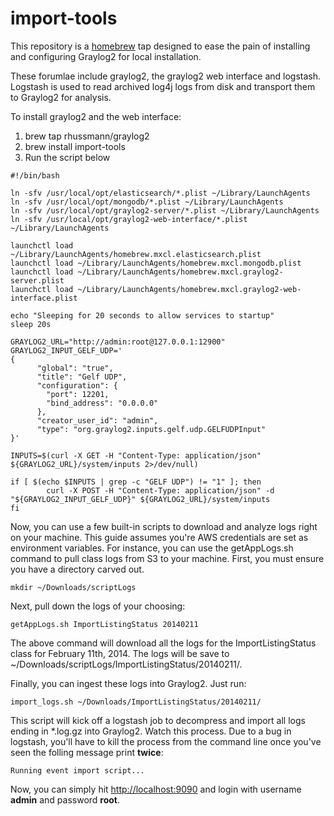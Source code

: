 import-tools
============

This repository is a [homebrew](http://google.com) tap designed to ease the pain
of installing and configuring Graylog2 for local installation.

These forumlae include graylog2, the graylog2 web interface and logstash.
Logstash is used to read archived log4j logs from disk and transport them to
Graylog2 for analysis.

To install graylog2 and the web interface:

1. brew tap rhussmann/graylog2
2. brew install import-tools
3. Run the script below

```
#!/bin/bash

ln -sfv /usr/local/opt/elasticsearch/*.plist ~/Library/LaunchAgents
ln -sfv /usr/local/opt/mongodb/*.plist ~/Library/LaunchAgents
ln -sfv /usr/local/opt/graylog2-server/*.plist ~/Library/LaunchAgents
ln -sfv /usr/local/opt/graylog2-web-interface/*.plist ~/Library/LaunchAgents

launchctl load ~/Library/LaunchAgents/homebrew.mxcl.elasticsearch.plist
launchctl load ~/Library/LaunchAgents/homebrew.mxcl.mongodb.plist
launchctl load ~/Library/LaunchAgents/homebrew.mxcl.graylog2-server.plist
launchctl load ~/Library/LaunchAgents/homebrew.mxcl.graylog2-web-interface.plist

echo "Sleeping for 20 seconds to allow services to startup"
sleep 20s

GRAYLOG2_URL="http://admin:root@127.0.0.1:12900"
GRAYLOG2_INPUT_GELF_UDP='
{
      "global": "true",
      "title": "Gelf UDP",
      "configuration": {
        "port": 12201,
        "bind_address": "0.0.0.0"
      },
      "creator_user_id": "admin",
      "type": "org.graylog2.inputs.gelf.udp.GELFUDPInput"
}'

INPUTS=$(curl -X GET -H "Content-Type: application/json" ${GRAYLOG2_URL}/system/inputs 2>/dev/null)

if [ $(echo $INPUTS | grep -c "GELF UDP") != "1" ]; then
        curl -X POST -H "Content-Type: application/json" -d "${GRAYLOG2_INPUT_GELF_UDP}" ${GRAYLOG2_URL}/system/inputs
fi
```

Now, you can use a few built-in scripts to download and analyze logs right on your machine. This guide assumes you're AWS credentials are set as environment variables. For instance, you can use the getAppLogs.sh command to pull class logs from S3 to your machine. First, you must ensure you have a directory carved out.

```
mkdir ~/Downloads/scriptLogs
```

Next, pull down the logs of your choosing:

```
getAppLogs.sh ImportListingStatus 20140211
```

The above command will download all the logs for the ImportListingStatus class for February 11th, 2014. The logs will be save to ~/Downloads/scriptLogs/ImportListingStatus/20140211/.

Finally, you can ingest these logs into Graylog2. Just run:

```
import_logs.sh ~/Downloads/ImportListingStatus/20140211/
```

This script will kick off a logstash job to decompress and import all logs ending in *.log.gz into Graylog2. Watch this process. Due to a bug in logstash, you'll have to kill the process from the command line once you've seen the folling message print __twice__:

```
Running event import script...
```

Now, you can simply hit [http://localhost:9090](http://localhost:9090) and login with username __admin__ and password __root__.
